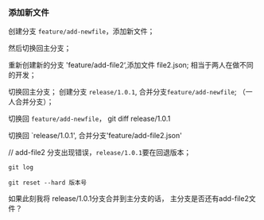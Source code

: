 
### 添加新文件

创建分支 `feature/add-newfile`，添加新文件；

然后切换回主分支；

重新创建新的分支 'feature/add-file2‘,添加文件 file2.json;
相当于两人在做不同的开发；

切换回主分支；
创建分支 `release/1.0.1`, 合并分支`feature/add-newfile`;
（一人合并分支）；

切换回 `feature/add-newfile`， git  diff release/1.0.1

切换回 `release/1.0.1', 合并分支'feature/add-file2.json'


// add-file2 分支出现错误，`release/1.0.1`要在回退版本；

```
git log 

git reset --hard 版本号

```

如果此刻我将 release/1.0.1分支合并到主分支的话， 主分支是否还有add-file2文件？




